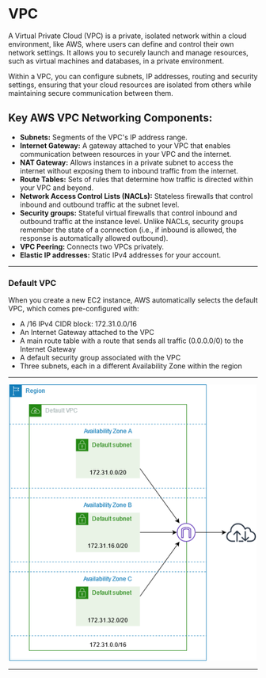 # VPC

A Virtual Private Cloud (VPC) is a private, isolated network within a cloud environment, 
like AWS, where users can define and control their own network settings. 
It allows you to securely launch and manage resources, such as virtual machines and databases, 
in a private environment.

Within a VPC, you can configure subnets, IP addresses, routing and security settings, ensuring that your 
cloud resources are isolated from others while maintaining secure communication between them.

## Key AWS VPC Networking Components:

- **Subnets:** Segments of the VPC's IP address range. 
- **Internet Gateway:** A gateway attached to your VPC that enables communication between resources in your VPC and the internet.
- **NAT Gateway:** Allows instances in a private subnet to access the internet without exposing them to inbound traffic from the internet. 
- **Route Tables:** Sets of rules that determine how traffic is directed within your VPC and beyond. 
- **Network Access Control Lists (NACLs):** Stateless firewalls that control inbound and outbound traffic at the subnet level.
- **Security groups:**  Stateful virtual firewalls that control inbound and outbound traffic at the instance level. Unlike NACLs, security groups remember the state of a connection (i.e., if inbound is allowed, the response is automatically allowed outbound).
- **VPC Peering:** Connects two VPCs privately. 
- **Elastic IP addresses:** Static IPv4 addresses for your account.
---
### Default VPC

When you create a new EC2 instance, AWS automatically selects the default VPC, which comes pre-configured with:

- A /16 IPv4 CIDR block: 172.31.0.0/16
- An Internet Gateway attached to the VPC
- A main route table with a route that sends all traffic (0.0.0.0/0) to the Internet Gateway
- A default security group associated with the VPC
- Three subnets, each in a different Availability Zone within the region

---

<div align="center">
  <img src="/resources/images/default-vpc.png"  width="500">
</div>

---  
